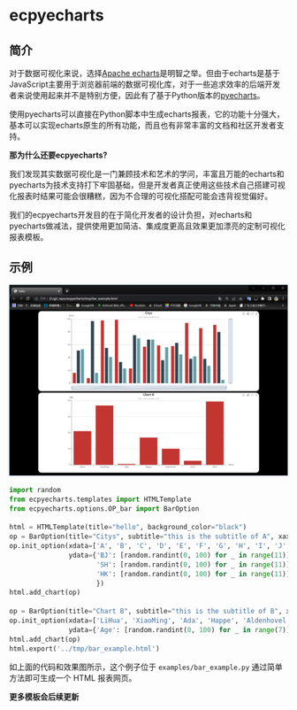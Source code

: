 # ecpyecharts

## 简介

对于数据可视化来说，选择[Apache echarts](https://github.com/apache/echarts)是明智之举。但由于echarts是基于JavaScript主要用于浏览器前端的数据可视化库，对于一些追求效率的后端开发者来说使用起来并不是特别方便，因此有了基于Python版本的[pyecharts](https://github.com/pyecharts/pyecharts)。

使用pyecharts可以直接在Python脚本中生成echarts报表，它的功能十分强大，基本可以实现echarts原生的所有功能，而且也有非常丰富的文档和社区开发者支持。

**那为什么还要ecpyecharts?**

我们发现其实数据可视化是一门兼顾技术和艺术的学问，丰富且万能的echarts和pyecharts为技术支持打下牢固基础，但是开发者真正使用这些技术自己搭建可视化报表时结果可能会很糟糕，因为不合理的可视化搭配可能会违背视觉偏好。

我们的ecpyecharts开发目的在于简化开发者的设计负担，对echarts和pyecharts做减法，提供使用更加简洁、集成度更高且效果更加漂亮的定制可视化报表模板。



## 示例

![bar_example](imgs/bar_example.png)

```python
import random
from ecpyecharts.templates import HTMLTemplate
from ecpyecharts.options.OP_bar import BarOption

html = HTMLTemplate(title="hello", background_color="black")
op = BarOption(title="Citys", subtitle="this is the subtitle of A", xaxis='Metric', yaxis='Score')
op.init_option(xdata=['A', 'B', 'C', 'D', 'E', 'F', 'G', 'H', 'I', 'J', 'K'],
               ydata={'BJ': [random.randint(0, 100) for _ in range(11)],
                      'SH': [random.randint(0, 100) for _ in range(11)],
                      'HK': [random.randint(0, 100) for _ in range(11)]
                      })
html.add_chart(op)

op = BarOption(title="Chart B", subtitle="this is the subtitle of B", xaxis='Name', yaxis='Age')
op.init_option(xdata=['LiHua', 'XiaoMing', 'Ada', 'Happe', 'Aldenhovel', 'JOJO', 'MXY'],
               ydata={'Age': [random.randint(0, 100) for _ in range(7)],})
html.add_chart(op)
html.export('../tmp/bar_example.html')
```

如上面的代码和效果图所示，这个例子位于 `examples/bar_example.py` 通过简单方法即可生成一个 HTML 报表网页。



**更多模板会后续更新**

